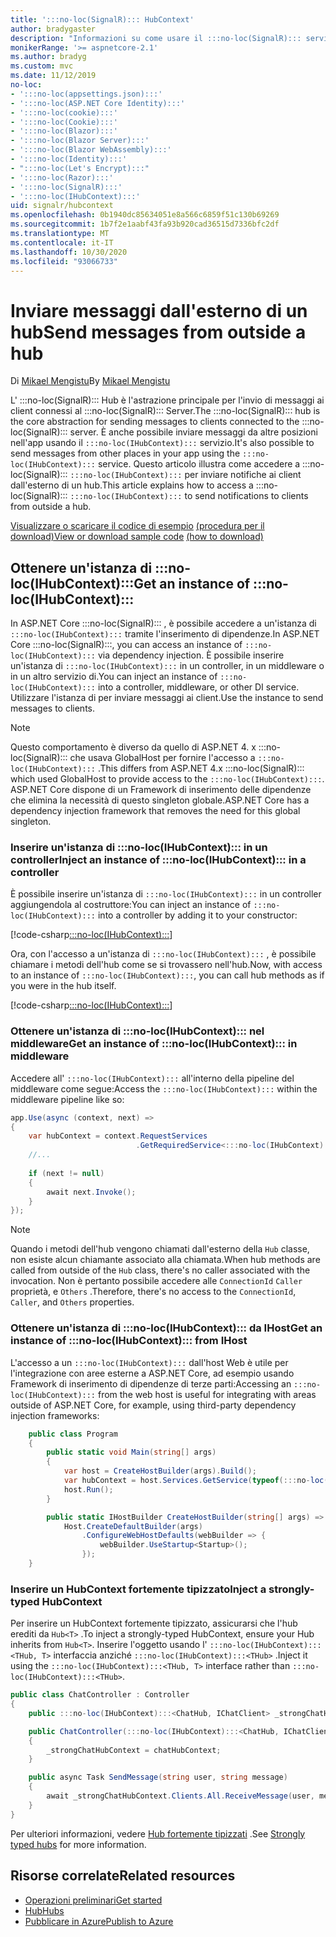 ```yaml
---
title: ':::no-loc(SignalR)::: HubContext'
author: bradygaster
description: "Informazioni su come usare il :::no-loc(SignalR)::: servizio ASP.NET Core HubContext per l'invio di notifiche ai client dall'esterno di un hub."
monikerRange: '>= aspnetcore-2.1'
ms.author: bradyg
ms.custom: mvc
ms.date: 11/12/2019
no-loc:
- ':::no-loc(appsettings.json):::'
- ':::no-loc(ASP.NET Core Identity):::'
- ':::no-loc(cookie):::'
- ':::no-loc(Cookie):::'
- ':::no-loc(Blazor):::'
- ':::no-loc(Blazor Server):::'
- ':::no-loc(Blazor WebAssembly):::'
- ':::no-loc(Identity):::'
- ":::no-loc(Let's Encrypt):::"
- ':::no-loc(Razor):::'
- ':::no-loc(SignalR):::'
- ':::no-loc(IHubContext):::'
uid: signalr/hubcontext
ms.openlocfilehash: 0b1940dc85634051e8a566c6859f51c130b69269
ms.sourcegitcommit: 1b7f2e1aabf43fa93b920cad36515d7336bfc2df
ms.translationtype: MT
ms.contentlocale: it-IT
ms.lasthandoff: 10/30/2020
ms.locfileid: "93066733"
---
```

# <a name="send-messages-from-outside-a-hub"></a><span data-ttu-id="a9b07-103">Inviare messaggi dall'esterno di un hub</span><span class="sxs-lookup"><span data-stu-id="a9b07-103">Send messages from outside a hub</span></span>

<span data-ttu-id="a9b07-104">Di [Mikael Mengistu](https://twitter.com/MikaelM_12)</span><span class="sxs-lookup"><span data-stu-id="a9b07-104">By [Mikael Mengistu](https://twitter.com/MikaelM_12)</span></span>

<span data-ttu-id="a9b07-105">L' :::no-loc(SignalR)::: Hub è l'astrazione principale per l'invio di messaggi ai client connessi al :::no-loc(SignalR)::: Server.</span><span class="sxs-lookup"><span data-stu-id="a9b07-105">The :::no-loc(SignalR)::: hub is the core abstraction for sending messages to clients connected to the :::no-loc(SignalR)::: server.</span></span> <span data-ttu-id="a9b07-106">È anche possibile inviare messaggi da altre posizioni nell'app usando il `:::no-loc(IHubContext):::` servizio.</span><span class="sxs-lookup"><span data-stu-id="a9b07-106">It's also possible to send messages from other places in your app using the `:::no-loc(IHubContext):::` service.</span></span> <span data-ttu-id="a9b07-107">Questo articolo illustra come accedere a :::no-loc(SignalR)::: `:::no-loc(IHubContext):::` per inviare notifiche ai client dall'esterno di un hub.</span><span class="sxs-lookup"><span data-stu-id="a9b07-107">This article explains how to access a :::no-loc(SignalR)::: `:::no-loc(IHubContext):::` to send notifications to clients from outside a hub.</span></span>

<span data-ttu-id="a9b07-108">[Visualizzare o scaricare il codice di esempio](https://github.com/dotnet/AspNetCore.Docs/tree/master/aspnetcore/signalr/hubcontext/sample/) [(procedura per il download)](xref:index#how-to-download-a-sample)</span><span class="sxs-lookup"><span data-stu-id="a9b07-108">[View or download sample code](https://github.com/dotnet/AspNetCore.Docs/tree/master/aspnetcore/signalr/hubcontext/sample/) [(how to download)](xref:index#how-to-download-a-sample)</span></span>

## <a name="get-an-instance-of-no-locihubcontext"></a><span data-ttu-id="a9b07-109">Ottenere un'istanza di :::no-loc(IHubContext):::</span><span class="sxs-lookup"><span data-stu-id="a9b07-109">Get an instance of :::no-loc(IHubContext):::</span></span>

<span data-ttu-id="a9b07-110">In ASP.NET Core :::no-loc(SignalR)::: , è possibile accedere a un'istanza di `:::no-loc(IHubContext):::` tramite l'inserimento di dipendenze.</span><span class="sxs-lookup"><span data-stu-id="a9b07-110">In ASP.NET Core :::no-loc(SignalR):::, you can access an instance of `:::no-loc(IHubContext):::` via dependency injection.</span></span> <span data-ttu-id="a9b07-111">È possibile inserire un'istanza di `:::no-loc(IHubContext):::` in un controller, in un middleware o in un altro servizio di.</span><span class="sxs-lookup"><span data-stu-id="a9b07-111">You can inject an instance of `:::no-loc(IHubContext):::` into a controller, middleware, or other DI service.</span></span> <span data-ttu-id="a9b07-112">Utilizzare l'istanza di per inviare messaggi ai client.</span><span class="sxs-lookup"><span data-stu-id="a9b07-112">Use the instance to send messages to clients.</span></span>

> [!NOTE]
> <span data-ttu-id="a9b07-113">Questo comportamento è diverso da quello di ASP.NET 4. x :::no-loc(SignalR)::: che usava GlobalHost per fornire l'accesso a `:::no-loc(IHubContext):::` .</span><span class="sxs-lookup"><span data-stu-id="a9b07-113">This differs from ASP.NET 4.x :::no-loc(SignalR)::: which used GlobalHost to provide access to the `:::no-loc(IHubContext):::`.</span></span> <span data-ttu-id="a9b07-114">ASP.NET Core dispone di un Framework di inserimento delle dipendenze che elimina la necessità di questo singleton globale.</span><span class="sxs-lookup"><span data-stu-id="a9b07-114">ASP.NET Core has a dependency injection framework that removes the need for this global singleton.</span></span>

### <a name="inject-an-instance-of-no-locihubcontext-in-a-controller"></a><span data-ttu-id="a9b07-115">Inserire un'istanza di :::no-loc(IHubContext)::: in un controller</span><span class="sxs-lookup"><span data-stu-id="a9b07-115">Inject an instance of :::no-loc(IHubContext)::: in a controller</span></span>

<span data-ttu-id="a9b07-116">È possibile inserire un'istanza di `:::no-loc(IHubContext):::` in un controller aggiungendola al costruttore:</span><span class="sxs-lookup"><span data-stu-id="a9b07-116">You can inject an instance of `:::no-loc(IHubContext):::` into a controller by adding it to your constructor:</span></span>

[!code-csharp[:::no-loc(IHubContext):::](hubcontext/sample/Controllers/HomeController.cs?range=12-19,57)]

<span data-ttu-id="a9b07-117">Ora, con l'accesso a un'istanza di `:::no-loc(IHubContext):::` , è possibile chiamare i metodi dell'hub come se si trovassero nell'hub.</span><span class="sxs-lookup"><span data-stu-id="a9b07-117">Now, with access to an instance of `:::no-loc(IHubContext):::`, you can call hub methods as if you were in the hub itself.</span></span>

[!code-csharp[:::no-loc(IHubContext):::](hubcontext/sample/Controllers/HomeController.cs?range=21-25)]

### <a name="get-an-instance-of-no-locihubcontext-in-middleware"></a><span data-ttu-id="a9b07-118">Ottenere un'istanza di :::no-loc(IHubContext)::: nel middleware</span><span class="sxs-lookup"><span data-stu-id="a9b07-118">Get an instance of :::no-loc(IHubContext)::: in middleware</span></span>

<span data-ttu-id="a9b07-119">Accedere all' `:::no-loc(IHubContext):::` all'interno della pipeline del middleware come segue:</span><span class="sxs-lookup"><span data-stu-id="a9b07-119">Access the `:::no-loc(IHubContext):::` within the middleware pipeline like so:</span></span>

```csharp
app.Use(async (context, next) =>
{
    var hubContext = context.RequestServices
                            .GetRequiredService<:::no-loc(IHubContext):::<ChatHub>>();
    //...
    
    if (next != null)
    {
        await next.Invoke();
    }
});
```

> [!NOTE]
> <span data-ttu-id="a9b07-120">Quando i metodi dell'hub vengono chiamati dall'esterno della `Hub` classe, non esiste alcun chiamante associato alla chiamata.</span><span class="sxs-lookup"><span data-stu-id="a9b07-120">When hub methods are called from outside of the `Hub` class, there's no caller associated with the invocation.</span></span> <span data-ttu-id="a9b07-121">Non è pertanto possibile accedere alle `ConnectionId` `Caller` proprietà, e `Others` .</span><span class="sxs-lookup"><span data-stu-id="a9b07-121">Therefore, there's no access to the `ConnectionId`, `Caller`, and `Others` properties.</span></span>

### <a name="get-an-instance-of-no-locihubcontext-from-ihost"></a><span data-ttu-id="a9b07-122">Ottenere un'istanza di :::no-loc(IHubContext)::: da IHost</span><span class="sxs-lookup"><span data-stu-id="a9b07-122">Get an instance of :::no-loc(IHubContext)::: from IHost</span></span>

<span data-ttu-id="a9b07-123">L'accesso a un `:::no-loc(IHubContext):::` dall'host Web è utile per l'integrazione con aree esterne a ASP.NET Core, ad esempio usando Framework di inserimento di dipendenze di terze parti:</span><span class="sxs-lookup"><span data-stu-id="a9b07-123">Accessing an `:::no-loc(IHubContext):::` from the web host is useful for integrating with areas outside of ASP.NET Core, for example, using third-party dependency injection frameworks:</span></span>

```csharp
    public class Program
    {
        public static void Main(string[] args)
        {
            var host = CreateHostBuilder(args).Build();
            var hubContext = host.Services.GetService(typeof(:::no-loc(IHubContext):::<ChatHub>));
            host.Run();
        }

        public static IHostBuilder CreateHostBuilder(string[] args) =>
            Host.CreateDefaultBuilder(args)
                .ConfigureWebHostDefaults(webBuilder => {
                    webBuilder.UseStartup<Startup>();
                });
    }
```

### <a name="inject-a-strongly-typed-hubcontext"></a><span data-ttu-id="a9b07-124">Inserire un HubContext fortemente tipizzato</span><span class="sxs-lookup"><span data-stu-id="a9b07-124">Inject a strongly-typed HubContext</span></span>

<span data-ttu-id="a9b07-125">Per inserire un HubContext fortemente tipizzato, assicurarsi che l'hub erediti da `Hub<T>` .</span><span class="sxs-lookup"><span data-stu-id="a9b07-125">To inject a strongly-typed HubContext, ensure your Hub inherits from `Hub<T>`.</span></span> <span data-ttu-id="a9b07-126">Inserire l'oggetto usando l' `:::no-loc(IHubContext):::<THub, T>` interfaccia anziché `:::no-loc(IHubContext):::<THub>` .</span><span class="sxs-lookup"><span data-stu-id="a9b07-126">Inject it using the `:::no-loc(IHubContext):::<THub, T>` interface rather than `:::no-loc(IHubContext):::<THub>`.</span></span>

```csharp
public class ChatController : Controller
{
    public :::no-loc(IHubContext):::<ChatHub, IChatClient> _strongChatHubContext { get; }

    public ChatController(:::no-loc(IHubContext):::<ChatHub, IChatClient> chatHubContext)
    {
        _strongChatHubContext = chatHubContext;
    }

    public async Task SendMessage(string user, string message)
    {
        await _strongChatHubContext.Clients.All.ReceiveMessage(user, message);
    }
}
```

<span data-ttu-id="a9b07-127">Per ulteriori informazioni, vedere [Hub fortemente tipizzati](xref:signalr/hubs#strongly-typed-hubs) .</span><span class="sxs-lookup"><span data-stu-id="a9b07-127">See [Strongly typed hubs](xref:signalr/hubs#strongly-typed-hubs) for more information.</span></span>

## <a name="related-resources"></a><span data-ttu-id="a9b07-128">Risorse correlate</span><span class="sxs-lookup"><span data-stu-id="a9b07-128">Related resources</span></span>

* [<span data-ttu-id="a9b07-129">Operazioni preliminari</span><span class="sxs-lookup"><span data-stu-id="a9b07-129">Get started</span></span>](xref:tutorials/signalr)
* [<span data-ttu-id="a9b07-130">Hub</span><span class="sxs-lookup"><span data-stu-id="a9b07-130">Hubs</span></span>](xref:signalr/hubs)
* [<span data-ttu-id="a9b07-131">Pubblicare in Azure</span><span class="sxs-lookup"><span data-stu-id="a9b07-131">Publish to Azure</span></span>](xref:signalr/publish-to-azure-web-app)
